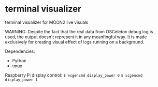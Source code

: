 # terminal visualizer
terminal visualizer for MOON2 live visuals

WARNING: Despite the fact that the real data from OSCeleton debug log is used, the output doesn't represent it in any meanfingful way. It is made exclusively for creating visual effect of logs running on a background.

Dependencies:

* Python
* tmux


Raspberry Pi display control:
````$ vcgencmd display_power 0````
````$ vcgencmd display_power 1````

